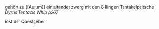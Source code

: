 gehört zu [[Aurum]] ein altander zwerg mit den 8 Ringen
Tentakelpeitsche *Dyrns Tentacle Whip p267* 

iost der Questgeber 